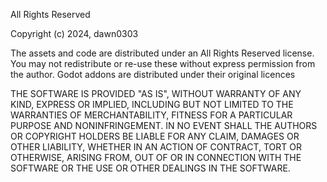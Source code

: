All Rights Reserved

Copyright (c) 2024, dawn0303

The assets and code are distributed under an All Rights Reserved license. You may not redistribute or re-use these without express permission from the author.
Godot addons are distributed under their original licences

THE SOFTWARE IS PROVIDED "AS IS", WITHOUT WARRANTY OF ANY KIND, EXPRESS OR
IMPLIED, INCLUDING BUT NOT LIMITED TO THE WARRANTIES OF MERCHANTABILITY,
FITNESS FOR A PARTICULAR PURPOSE AND NONINFRINGEMENT. IN NO EVENT SHALL THE
AUTHORS OR COPYRIGHT HOLDERS BE LIABLE FOR ANY CLAIM, DAMAGES OR OTHER
LIABILITY, WHETHER IN AN ACTION OF CONTRACT, TORT OR OTHERWISE, ARISING FROM,
OUT OF OR IN CONNECTION WITH THE SOFTWARE OR THE USE OR OTHER DEALINGS IN
THE SOFTWARE.
